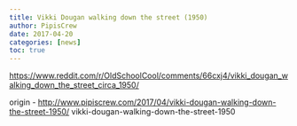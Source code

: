 ```yaml
---
title: Vikki Dougan walking down the street (1950)
author: PipisCrew
date: 2017-04-20
categories: [news]
toc: true
---
```


https://www.reddit.com/r/OldSchoolCool/comments/66cxj4/vikki_dougan_walking_down_the_street_circa_1950/

origin - http://www.pipiscrew.com/2017/04/vikki-dougan-walking-down-the-street-1950/ vikki-dougan-walking-down-the-street-1950